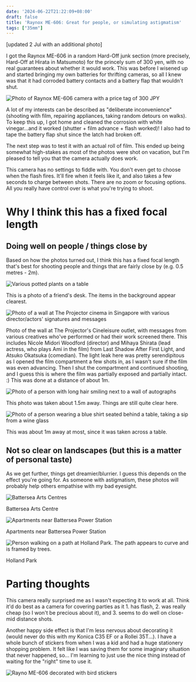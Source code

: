 ```yaml
---
date: '2024-06-22T21:22:09+08:00'
draft: false
title: 'Raynox ME-606: Great for people, or simulating astigmatism'
tags: ["35mm"]
---
```

[updated 2 Jul with an additional photo]

I got the Raynox ME-606 in a random Hard-Off junk section (more precisely, Hard-Off at Hirata in Matsumoto) for the princely sum of 300 yen, with no real guarantees about whether it would work. This was before I wisened up and started bringing my own batteries for thrifting cameras, so all I knew was that it had corroded battery contacts and a battery flap that wouldn't shut. 

![Photo of Raynox ME-606 camera with a price tag of 300 JPY](https://res.cloudinary.com/dezwnhp01/image/upload/f_auto,q_auto/v1/raynox%20me-606/IMG_5345)

A lot of my interests can be described as "deliberate inconvenience" (shooting with film, repairing appliances, taking random detours on walks). To keep this up, I got home and cleaned the corrosion with white vinegar...and it worked (shutter + film advance + flash worked)! I also had to tape the battery flap shut since the latch had broken off. 

The next step was to test it with an actual roll of film. This ended up being somewhat high-stakes as most of the photos were shot on vacation, but I'm pleased to tell you that the camera actually does work. 

This camera has no settings to fiddle with. You don't even get to choose when the flash fires. It'll fire when it feels like it, and also takes a few seconds to charge between shots. There are no zoom or focusing options. All you really have control over is what you're trying to shoot. 

# Why I think this has a fixed focal length 

## Doing well on people / things close by 

Based on how the photos turned out, I think this has a fixed focal length that's best for shooting people and things that are fairly close by (e.g. 0.5 metres - 2m). 

![Various potted plants on a table](https://res.cloudinary.com/dezwnhp01/image/upload/f_auto,q_auto/v1/raynox%20me-606/001639740025)

This is a photo of a friend's desk. The items in the background appear clearest. 

![Photo of a wall at The Projector cinema in Singapore with various director/actors' signatures and messages](https://res.cloudinary.com/dezwnhp01/image/upload/f_auto,q_auto/v1/raynox%20me-606/001639740037)

Photo of the wall at The Projector's Cineleisure outlet, with messages from various creatives who've performed or had their work screened there. This includes Nicole Midori Woodford (director) and Mihaya Shirata (lead actress, who plays Ami in the film) from Last Shadow After First Light, and Atsuko Okatsuka (comedian). The light leak here was pretty serendipitous as I opened the film compartment a few shots in, as I wasn't sure if the film was even advancing. Then I shut the compartment and continued shooting, and I guess this is where the film was partially exposed and partially intact. :) This was done at a distance of about 1m. 

![Photo of a person with long hair smiling next to a wall of autographs](https://res.cloudinary.com/dezwnhp01/image/upload/f_auto,q_auto/v1/raynox%20me-606/001639740031)

This photo was taken about 1.5m away. Things are still quite clear here. 

![Photo of a person wearing a blue shirt seated behind a table, taking a sip from a wine glass](https://res.cloudinary.com/dezwnhp01/image/upload/v1719856703/raynox%20me-606/IMG_0725.jpg)

This was about 1m away at most, since it was taken across a table. 

## Not so clear on landscapes (but this is a matter of personal taste)

As we get further, things get dreamier/blurrier. I guess this depends on the effect you're going for. As someone with astigmatism, these photos will probably help others empathise with my bad eyesight. 

![Battersea Arts Centres](https://res.cloudinary.com/dezwnhp01/image/upload/f_auto,q_auto/v1/raynox%20me-606/001639740028)

Battersea Arts Centre

![Apartments near Battersea Power Station](https://res.cloudinary.com/dezwnhp01/image/upload/f_auto,q_auto/v1/raynox%20me-606/001639740019)

Apartments near Battersea Power Station

![Person walking on a path at Holland Park. The path appears to curve and is framed by trees.](https://res.cloudinary.com/dezwnhp01/image/upload/f_auto,q_auto/v1/raynox%20me-606/001639740020)

Holland Park

# Parting thoughts

This camera really surprised me as I wasn't expecting it to work at all. Think it'd do best as a camera for covering parties as it 1. has flash, 2. was really cheap (so I won't be precious about it), and 3. seems to do well on close-mid distance shots. 

Another happy side effect is that I'm less nervous about decorating it (would never do this with my Konica C35 EF or a Rollei 35T...). I have a whole bunch of stickers from when I was a kid and had a huge stationery shopping problem. It felt like I was saving them for some imaginary situation that never happened, so... I'm learning to just use the nice thing instead of waiting for the "right" time to use it. 

![Rayno ME-606 decorated with bird stickers](https://res.cloudinary.com/dezwnhp01/image/upload/f_auto,q_auto/v1/raynox%20me-606/IMG_0742)


